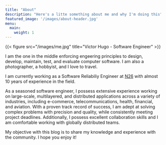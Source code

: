 ```yaml
---
title: "About"
description: "Here's a litte something about me and why I'm doing this"
featured_image: '/images/about-header.jpg'
menu:
  main:
    weight: 1
---
```

{{< figure src="/images/me.jpg" title="Victor Hugo - Software Engineer" >}}

I am the one in the middle enforcing engeering principles to design, develop, maintain, test, and evaluate computer software. I am also a photographer, a hobbyist, and I love to travel.

I am currently working as a Software Reliabiliy Engineer at [N26](https://n26.com/) with almost 10 years of experience in the field.

As a seasoned software engineer, I possess extensive experience working on large-scale, multilayered, and distributed applications across a variety of industries, including e-commerce, telecommunications, health, financial, and aviation. With a proven track record of success, I am adept at solving complex problems with precision and quality, while consistently meeting project deadlines. Additionally, I possess excellent collaboration skills and I am comfortable working with globally distributed teams.

My objective with this blog is to share my knowledge and experience with the community. I hope you enjoy it!